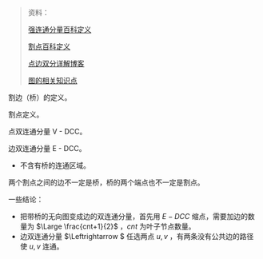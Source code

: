 > 资料：
>
> [强连通分量百科定义](https://baike.baidu.com/item/%E8%BF%9E%E9%80%9A%E5%88%86%E9%87%8F/290350)
>
> [割点百科定义](https://baike.baidu.com/item/%E5%89%B2%E7%82%B9/9384042)
>
> [点边双分详解博客](https://blog.csdn.net/a_forever_dream/article/details/103019013/)
>
> [图的相关知识点](https://blog.csdn.net/Lookdrama/article/details/127700182#:~:text=%E5%BA%A6%EF%BC%88Degree,%E5%85%B3%E8%81%94%E7%9A%84%E8%BE%B9%E7%9A%84%E6%95%B0%E7%9B%AE%E3%80%82)



割边（桥）的定义。

割点定义。

点双连通分量 V - DCC。

边双连通分量 E - DCC。

- 不含有桥的连通区域。

两个割点之间的边不一定是桥，桥的两个端点也不一定是割点。



一些结论：

- 把带桥的无向图变成边的双连通分量，首先用 $E-DCC$ 缩点，需要加边的数量为 $\Large \frac{cnt+1}{2}$ ，$cnt$ 为叶子节点数量。
- 边双连通分量 $\Leftrightarrow $ 任选两点 $u,v$ ，有两条没有公共边的路径使 $u,v$ 连通。



